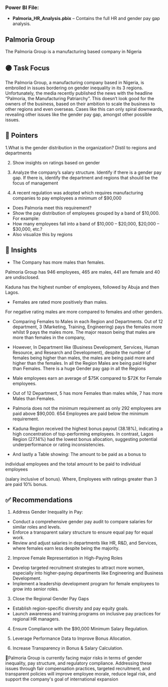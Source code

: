 ### Power BI File:
- **Palmoria_HR_Analysis.pbix** – Contains the full HR and gender pay gap analysis.
## Palmoria Group
The Palmoria Group is a manufacturing based company in Nigeria
## 🟣 Task Focus
The Palmoria Group, a manufacturing company based in Nigeria, is embroiled in issues bordering on gender inequality in its 3 regions. Unfortunately, the media recently published the news with the headline “Palmoria, the Manufacturing Patriarchy”. This doesn’t look good for the owners of the business, based on their ambition to scale the business to other regions and even overseas. Cases like this can only spiral downwards, revealing other issues like the gender pay gap, amongst other possible issues.

## 📌 Pointers
 1.What is the gender distribution in the organization? Distil to regions and departments 

2. Show insights on ratings based on gender
 
3. Analyze the company’s salary structure. Identify if there is a gender pay gap. If there is, identify the department and regions that should be the focus of management
   
4. A recent regulation was adopted which requires manufacturing companies to pay employees a minimum of $90,000 
- Does Palmoria meet this requirement? 
- Show the pay distribution of employees grouped by a band of $10,000. For example: 
- How many employees fall into a band of $10,000 – $20,000, $20,000 – $30,000, etc.? 
- Also visualize this by regions
## 🔴 Insights
- The Company has more males than females.

Palmoria Group has 946 employees, 465 are males, 441 are female and 40 are undisclosed. 

Kaduna has the highest number of employees, followed by Abuja and then Lagos.
- Females are rated more positively than males.

For negative rating males are more compared to females and other genders.
- Comparing Females to Males in each Region and Departments. Out of 12 department, 3 (Marketing, Training, Engineering) pays the females more whilst 9 pays the males more. The major reason being that males are more than females in the company,

- However, In Department like (Business Development, Services, Human Resource, and Research and Development), despite the number of females being higher than males, the males are being paid more and higher than the females.
In all the Region Males are being paid Higher than Females.
There is a huge Gender pay gap in all the Regions
- Male employees earn an average of $75K compared to $72K for Female employees.
- Out of 12 Department, 5 has more Females than males while, 7 has more Males than Females.
- Palmoria does not the minimum requirement as only 292 employees are paid above $90,000.
654 Employees are paid below the minimum requirement.
- Kaduna Region received the highest bonus payout (38.18%), indicating a high concentration of top-performing employees. In contrast, Lagos Region (27.14%) had the lowest bonus allocation, suggesting potential underperformance or rating inconsistencies.
- And lastly a Table showing: The amount to be paid as a bonus to

individual employees and the total amount to be paid to individual employees

(salary inclusive of bonus). Where, Employees with ratings greater than 3 are paid 10% bonus.

## ✅ Recommendations
1. Address Gender Inequality in Pay:
- Conduct a comprehensive gender pay audit to compare salaries for similar roles and levels.
-	Enforce a transparent salary structure to ensure equal pay for equal work.
-	Review and adjust salaries in departments like HR, R&D, and Services, where females earn less despite being the majority.

2. Improve Female Representation in High-Paying Roles
- Develop targeted recruitment strategies to attract more women, especially into higher-paying departments like Engineering and Business Development.
- Implement a leadership development program for female employees to grow into senior roles.

3. Close the Regional Gender Pay Gaps
- Establish region-specific diversity and pay equity goals.
- Launch awareness and training programs on inclusive pay practices for regional HR managers.

4. Ensure Compliance with the $90,000 Minimum Salary Regulation.

5. Leverage Performance Data to Improve Bonus Allocation.

6. Increase Transparency in Bonus & Salary Calculation.

🧠Palmoria Group is currently facing major risks in terms of gender inequality, pay structure, and regulatory compliance. Addressing these issues through fair compensation practices, targeted recruitment, and transparent policies will improve employee morale, reduce legal risk, and support the company's goal of international expansion



